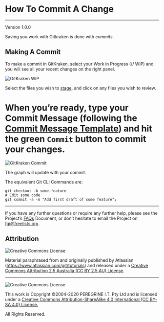 # How To Commit A Change

---

Version 1.0.0

Saving you work with Gitkraken is done with *commits*.

## Making A Commit

To make a commit in GitKraken, select your Work in Progress (// WIP) and you will see all your recent changes on the right panel.

![GitKraken WIP](https://support.gitkraken.com/img/documentation/working-with-files/commits/WIP-stage.png)

Select the files you wish to [stage](How_To_Stage_A_Change.md), and click on any files you wish to review.

When you’re ready, type your Commit Message (following the [Commit Message Template](../Support_Files/Commit_Message_Template.md)) and hit the green `Commit` button to commit your changes.
=======

![GitKraken Commit](https://support.gitkraken.com/img/documentation/working-with-files/commits/commit.png)

The graph will update with your commit.

The equivalent Git CLI Commands are:

~~~
git checkout -b some-feature
# Edit some code
git commit -a -m "Add first draft of some feature";
~~~

---

If you have any further questions or require any further help, please see the Project&rsquo;s [FAQs](FAQs.md) Document, or don&rsquo;t hesitate to email the Project on <fgi@freelists.org>.

## Attribution

![Creative Commons License](https://i.creativecommons.org/l/by-sa/2.5/au/88x31.png "Creative Commons License")

Material paraphrased from and originally published by Atlassian (https://www.atlassian.com/git/tutorials) and released under a [Creative Commons Attribution 2.5 Australia (CC BY 2.5 AU) License](http://creativecommons.org/licenses/by/2.5/au/).

---

![Creative Commons License](https://i.creativecommons.org/l/by-sa/4.0/88x31.png "Creative Commons License")

This work is Copyright &copy;2004-2020 PEREGRINE I.T. Pty Ltd and is licensed under a [Creative Commons Attribution-ShareAlike 4.0 International (CC BY-SA 4.0) License.](https://creativecommons.org/licenses/by-sa/4.0/)

All Rights Reserved.
